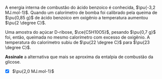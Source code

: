 A energia interna de combustão do ácido benzoico é conhecida, $\pu{-3,2 MJ.mol-1}$. Quando um calorímetro de bomba foi calibrado pela queima de $\pu{0,85 g}$ de ácido benzoico em oxigênio a temperatura aumentou $\pu{2 \degree C}$. 

Uma amostra do açúcar D-ribose, $\ce{C5H10O5}$, pesando $\pu{0,7 g}$ foi, então, queimada no mesmo calorímetro com excesso de oxigênio. A temperatura do calorímetro subiu de $\pu{22 \degree C}$ para $\pu{23 \degree C}$.

**Assinale** a alternativa que mais se aproxima da entalpia de combustão da glicose.

- [x] $\pu{2,0 MJ.mol-1}$

